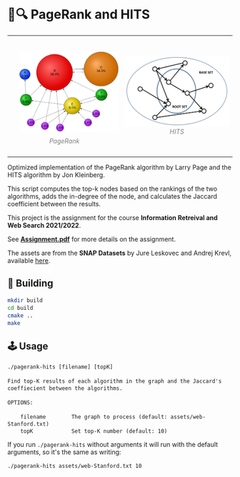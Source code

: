 # 📃🔍 PageRank and HITS

<table><tr>
<td> 
  <p align="center" style="padding: 10px">
    <img src="pagerank.png" alt="pagerank" style="width:250px;padding:10px"/>
    <br>
    <em style="color: grey">PageRank</em>
  </p> 
</td>
<td> 
  <p align="center">
    <img src="hits.jpeg" alt="hits" style="width:300px;"/>
    <br>
    <em style="color: grey">HITS</em>
  </p> 
</td>
</tr></table>


Optimized implementation of the PageRank algorithm by Larry Page and the HITS algorithm by Jon Kleinberg.

This script computes the top-k nodes based on the rankings of the two algorithms, adds the in-degree of the node, and calculates the Jaccard coefficient between the results.

This project is the assignment for the course **Information Retreival and Web Search 2021/2022**.

See **[Assignment.pdf](Assignment.pdf)** for more details on the assignment.

The assets are from the **SNAP Datasets** by Jure Leskovec and Andrej Krevl, available [here](http://snap.stanford.edu/data).

## 🔧 Building

```bash
mkdir build
cd build
cmake ..
make
```

## 🕹️ Usage

```
./pagerank-hits [filename] [topK]

Find top-K results of each algorithm in the graph and the Jaccard's coeffiecient between the algorithms.

OPTIONS:

    filename        The graph to process (default: assets/web-Stanford.txt)
    topK            Set top-K number (default: 10)

```

If you run `./pagerank-hits` without arguments it will run with the default arguments, so it's the same as writing:

```
./pagerank-hits assets/web-Stanford.txt 10
```

